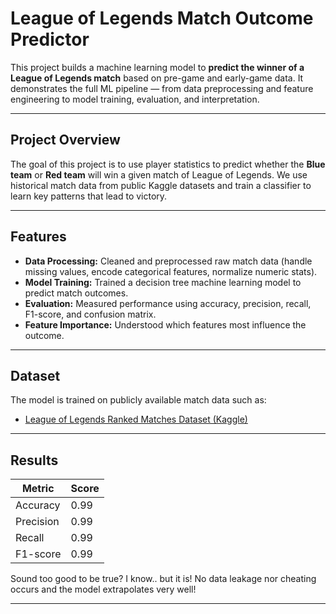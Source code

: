 # League of Legends Match Outcome Predictor

This project builds a machine learning model to **predict the winner of a League of Legends match** based on pre-game and early-game data. It demonstrates the full ML pipeline — from data preprocessing and feature engineering to model training, evaluation, and interpretation.

---

## Project Overview

The goal of this project is to use player statistics to predict whether the **Blue team** or **Red team** will win a given match of League of Legends.
We use historical match data from public Kaggle datasets and train a classifier to learn key patterns that lead to victory.

---

## Features

* **Data Processing:** Cleaned and preprocessed raw match data (handle missing values, encode categorical features, normalize numeric stats).
* **Model Training:** Trained a decision tree machine learning model to predict match outcomes.
* **Evaluation:** Measured performance using accuracy, precision, recall, F1-score, and confusion matrix.
* **Feature Importance:** Understood which features most influence the outcome.

---

## Dataset

The model is trained on publicly available match data such as:

* [League of Legends Ranked Matches Dataset (Kaggle)](https://www.kaggle.com/)

---

## Results

| Metric    | Score |
| --------- | ----- |
| Accuracy  | 0.99  |
| Precision | 0.99  |
| Recall    | 0.99  |
| F1-score  | 0.99  |

Sound too good to be true? I know.. but it is! No data leakage nor cheating occurs and the model extrapolates very well!

---
